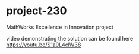 # project-230
MathWorks Excellence in Innovation project

video demonstrating the solution can be found here https://youtu.be/S1a9L4clW38
